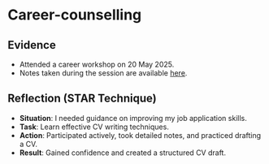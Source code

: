# Career-counselling

## Evidence
- Attended a career workshop on 20 May 2025.
- Notes taken during the session are available [here](link-to-notes-if-applicable).

## Reflection (STAR Technique)
- **Situation**: I needed guidance on improving my job application skills.
- **Task**: Learn effective CV writing techniques.
- **Action**: Participated actively, took detailed notes, and practiced drafting a CV.
- **Result**: Gained confidence and created a structured CV draft.

